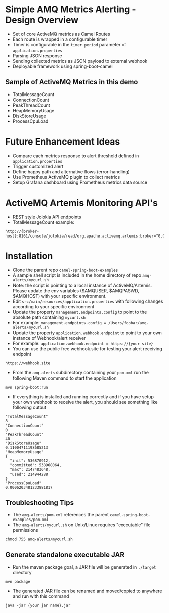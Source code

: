 # Simple AMQ Metrics Alerting - Design Overview
- Set of core ActiveMQ metrics as Camel Routes
- Each route is wrapped in a configurable timer
- Timer is configurable in the ```timer.period``` parameter of ```application.properties```
- Parsing JSON response
- Sending collected metrics as JSON payload to external webhook
- Deployable framework using spring-boot-camel

## Sample of ActiveMQ Metrics in this demo
- TotalMessageCount
- ConnectionCount
- PeakThreadCount
- HeapMemoryUsage
- DiskStoreUsage
- ProcessCpuLoad

# Future Enhancement Ideas
- Compare each metrics response to alert threshold defined in ```application.properties```
- Trigger customized alert
- Define happy path and alternative flows (error-handling)
- Use Prometheus ActiveMQ plugin to collect metrics
- Setup Grafana dashboard using Prometheus metrics data source

# ActiveMQ Artemis Monitoring API's
- REST style Jolokia API endpoints
- TotalMessageCount example:
```shell
http://{broker-host}:8161/console/jolokia/read/org.apache.activemq.artemis:broker="0.0.0.0"/TotalMessageCount
```

# Installation
- Clone the parent repo ```camel-spring-boot-examples```
- A sample shell script is included in the home directory of repo ```amq-alerts/mycurl.sh```
- Note: the script is pointing to a local instance of ActiveMQ/Artemis.  Please update the env variables ($AMQUSER, $AMQPASWD, $AMQHOST) with your specific environment.
- Edit ```src/main/resources/application.properties``` with following changes according to your specific environment
- Update the property ```management.endpoints.config``` to point to the absolute path containing ```mycurl.sh```
- For example: ```management.endpoints.config = /Users/foobar/amq-alerts/mycurl.sh```
- Update the property ```application.webhook.endpoint``` to point to your own instance of Webhook/alert receiver
- For example: ```application.webhook.endpoint = https://{your site}```
- You can use the public free webhook.site for testing your alert receiving endpoint
```shell
https://webhook.site
```
- From the ```amq-alerts``` subdirectory containing your ```pom.xml``` run the following Maven command to start the application
```shell
mvn spring-boot:run
```

- If everything is installed and running correctly and if you have setup your own webhook to receive the alert, you should see something like following output
```shell
"TotalMessageCount"
8
"ConnectionCount"
0
"PeakThreadCount"
40
"DiskStoreUsage"
0.11004711198685213
"HeapMemoryUsage"
{
  "init": 536870912,
  "committed": 538968064,
  "max": 2147483648,
  "used": 214944288
}
"ProcessCpuLoad"
0.0006203481233881817
```
## Troubleshooting Tips
- The ```amq-alerts/pom.xml``` references the parent ```camel-spring-boot-examples/pom.xml```
- The ```amq-alerts/mycurl.sh``` on Unix/Linux requires "executable" file permissions
```shell
chmod 755 amq-alerts/mycurl.sh
```

## Generate standalone executable JAR
- Run the maven package goal, a JAR file will be generated in ```./target``` directory
```shell
mvn package
```
- The generated JAR file can be renamed and moved/copied to anywhere and run with this command
```shell
java -jar {your jar name}.jar
```
